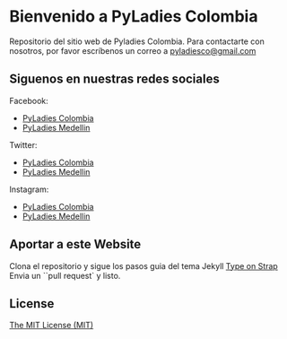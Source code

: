 # Bienvenido a PyLadies Colombia

Repositorio del sitio web de Pyladies Colombia. Para contactarte con nosotros, por favor escríbenos un correo a pyladiesco@gmail.com

## Siguenos en nuestras redes sociales

Facebook:

- [PyLadies Colombia](https://www.facebook.com/pyladiesco/)
- [PyLadies Medellin](https://www.facebook.com/pyladiesmedellin/)

Twitter:

- [PyLadies Colombia](https://twitter.com/pyladies_co)
- [PyLadies Medellin](https://twitter.com/pyladiesmed)

Instagram:

- [PyLadies Colombia](https://www.instagram.com/pyladies_co)
- [PyLadies Medellin](https://www.instagram.com/pyladiesMed/)

## Aportar a este Website

Clona el repositorio y sigue los pasos guia del tema Jekyll [Type on Strap](https://github.com/sylhare/Type-on-Strap) Envia un ``pull request` y listo.

## License

[The MIT License (MIT)](https://raw.githubusercontent.com/Sylhare/Type-on-Strap/master/LICENSE)